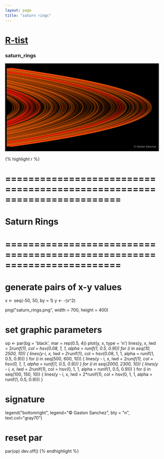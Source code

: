 ```yaml
--- 
layout: page 
title: "saturn rings" 
--- 
```


# [R-tist](/Rtist) 

### saturn_rings 

![](/images/saturn_rings.png) 

{% highlight r %} 
# ======================================================================== 
# Saturn Rings 
# ======================================================================== 
# generate pairs of x-y values 
x <- seq(-50, 50, by = 1) 
y <- -(x^2) 
 
 
png("saturn_rings.png", width = 700, height = 400) 
# set graphic parameters 
op <- par(bg = 'black', mar = rep(0.5, 4)) 
plot(y, x, type = 'n') 
lines(y, x, lwd = 2*runif(1), col = hsv(0.08, 1, 1, alpha = runif(1, 0.5, 0.9))) 
for (i in seq(10, 2500, 10)) 
{ 
  lines(y-i, x, lwd = 2*runif(1), col = hsv(0.08, 1, 1, alpha = runif(1, 0.5, 0.9))) 
} 
for (i in seq(500, 600, 10)) 
{ 
  lines(y - i, x, lwd = 2*runif(1), col = hsv(0, 1, 1, alpha = runif(1, 0.5, 0.9))) 
} 
for (i in seq(2000, 2300, 10)) 
{ 
  lines(y - i, x, lwd = 2*runif(1), col = hsv(0, 1, 1, alpha = runif(1, 0.5, 0.9))) 
} 
for (i in seq(100, 150, 10)) 
{ 
  lines(y - i, x, lwd = 2*runif(1), col = hsv(0, 1, 1, alpha = runif(1, 0.5, 0.9))) 
} 
# signature 
legend("bottomright", legend="© Gaston Sanchez", bty = "n",  
       text.col="gray70") 
# reset par 
par(op) 
dev.off() 
{% endhighlight %} 
